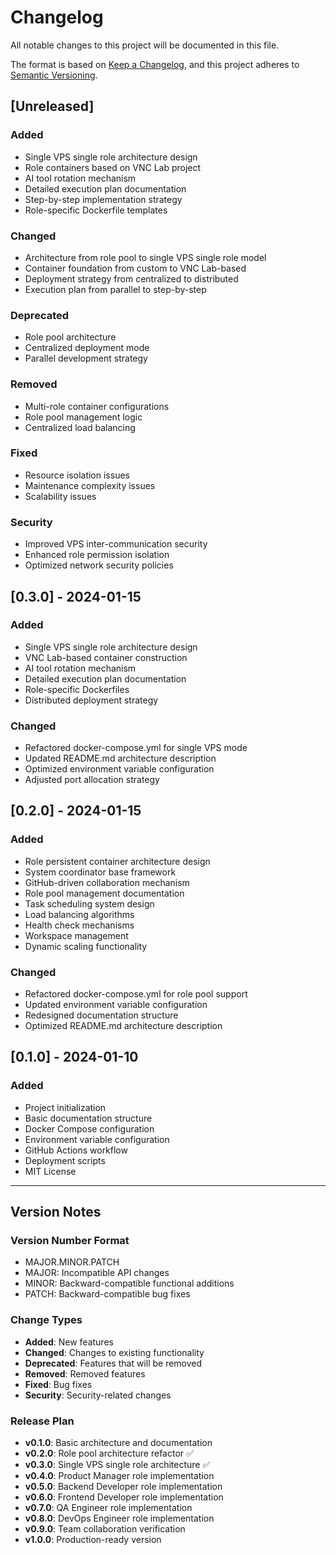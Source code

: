 # Changelog

All notable changes to this project will be documented in this file.

The format is based on [Keep a Changelog](https://keepachangelog.com/en/1.0.0/),
and this project adheres to [Semantic Versioning](https://semver.org/spec/v2.0.0.html).

## [Unreleased]

### Added
- Single VPS single role architecture design
- Role containers based on VNC Lab project
- AI tool rotation mechanism
- Detailed execution plan documentation
- Step-by-step implementation strategy
- Role-specific Dockerfile templates

### Changed
- Architecture from role pool to single VPS single role model
- Container foundation from custom to VNC Lab-based
- Deployment strategy from centralized to distributed
- Execution plan from parallel to step-by-step

### Deprecated
- Role pool architecture
- Centralized deployment mode
- Parallel development strategy

### Removed
- Multi-role container configurations
- Role pool management logic
- Centralized load balancing

### Fixed
- Resource isolation issues
- Maintenance complexity issues
- Scalability issues

### Security
- Improved VPS inter-communication security
- Enhanced role permission isolation
- Optimized network security policies

## [0.3.0] - 2024-01-15

### Added
- Single VPS single role architecture design
- VNC Lab-based container construction
- AI tool rotation mechanism
- Detailed execution plan documentation
- Role-specific Dockerfiles
- Distributed deployment strategy

### Changed
- Refactored docker-compose.yml for single VPS mode
- Updated README.md architecture description
- Optimized environment variable configuration
- Adjusted port allocation strategy

## [0.2.0] - 2024-01-15

### Added
- Role persistent container architecture design
- System coordinator base framework
- GitHub-driven collaboration mechanism
- Role pool management documentation
- Task scheduling system design
- Load balancing algorithms
- Health check mechanisms
- Workspace management
- Dynamic scaling functionality

### Changed
- Refactored docker-compose.yml for role pool support
- Updated environment variable configuration
- Redesigned documentation structure
- Optimized README.md architecture description

## [0.1.0] - 2024-01-10

### Added
- Project initialization
- Basic documentation structure
- Docker Compose configuration
- Environment variable configuration
- GitHub Actions workflow
- Deployment scripts
- MIT License

---

## Version Notes

### Version Number Format
- MAJOR.MINOR.PATCH
- MAJOR: Incompatible API changes
- MINOR: Backward-compatible functional additions
- PATCH: Backward-compatible bug fixes

### Change Types
- **Added**: New features
- **Changed**: Changes to existing functionality
- **Deprecated**: Features that will be removed
- **Removed**: Removed features
- **Fixed**: Bug fixes
- **Security**: Security-related changes

### Release Plan
- **v0.1.0**: Basic architecture and documentation
- **v0.2.0**: Role pool architecture refactor ✅
- **v0.3.0**: Single VPS single role architecture ✅
- **v0.4.0**: Product Manager role implementation
- **v0.5.0**: Backend Developer role implementation
- **v0.6.0**: Frontend Developer role implementation
- **v0.7.0**: QA Engineer role implementation
- **v0.8.0**: DevOps Engineer role implementation
- **v0.9.0**: Team collaboration verification
- **v1.0.0**: Production-ready version 